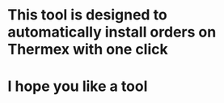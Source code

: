 # This tool is designed to automatically install orders on Thermex with one click
# I hope you like a tool
